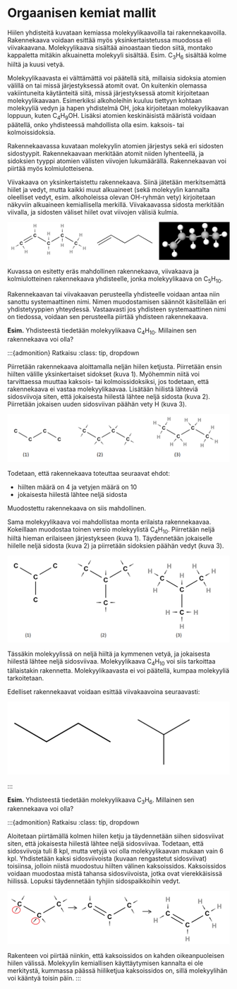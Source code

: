 # Orgaanisen kemiat mallit

Hiilen yhdisteitä kuvataan kemiassa molekyylikaavoilla tai rakennekaavoilla. Rakennekaava voidaan esittää myös yksinkertaistetussa muodossa eli viivakaavana. Molekyylikaava sisältää ainoastaan tiedon siitä, montako kappaletta mitäkin alkuainetta molekyyli sisältää. Esim. $\text{C}_3 \text{H}_6$ sisältää kolme hiiltä ja kuusi vetyä.

Molekyylikaavasta ei välttämättä voi päätellä sitä, millaisia sidoksia atomien välillä on tai missä järjestyksessä atomit ovat. On kuitenkin olemassa vakiintuneita käytänteitä siitä, missä järjestyksessä atomit kirjoitetaan molekyylikaavaan. Esimerkiksi alkoholeihin kuuluu tiettyyn kohtaan molekyyliä vedyn ja hapen yhdistelmä $\text{OH}$, joka kirjoitetaan molekyylikaavan loppuun, kuten  $\text{C}_4 \text{H}_9 \text{OH}$. Lisäksi atomien keskinäisistä määristä voidaan päätellä, onko yhdisteessä mahdollista olla esim. kaksois- tai kolmoissidoksia.

Rakennekaavassa kuvataan molekyylin atomien järjestys sekä eri sidosten sidostyypit.  Rakennekaavaan merkitään atomit niiden lyhenteellä, ja sidoksien tyyppi atomien välisten viivojen lukumäärällä. Rakennekaavan voi piirtää myös kolmiulotteisena.

Viivakaava on yksinkertaistettu rakennekaava. Siinä jätetään merkitsemättä hiilet ja vedyt, mutta kaikki muut alkuaineet (sekä molekyylin kannalta oleelliset vedyt, esim. alkoholeissa olevan $\text{OH}$-ryhmän vety) kirjoitetaan näkyviin alkuaineen kemiallisella merkillä. Viivakaavassa sidosta merkitään viivalla, ja sidosten väliset hiilet ovat viivojen välisiä kulmia.

![Orgaanisen kemian malleja](/images/mallit.png "Orgaanisen kemian malleja")

Kuvassa on esitetty eräs mahdollinen rakennekaava, viivakaava ja kolmiulotteinen rakennekaava yhdisteelle, jonka molekyylikaava on $\text{C}_5\text{H}_{10}$.

Rakennekaavan tai viivakaavan perusteella yhdisteelle voidaan antaa niin sanottu systemaattinen nimi. Nimen muodostamisen säännöt käsitellään eri yhdistetyyppien yhteydessä. Vastaavasti jos yhdisteen systemaattinen nimi on tiedossa, voidaan sen perusteella piirtää yhdisteen rakennekaava.

**Esim.** Yhdisteestä tiedetään molekyylikaava $\text{C}_4 \text{H}_{10}$. Millainen sen rakennekaava voi olla?

:::{admonition} Ratkaisu
:class: tip, dropdown

Piirretään rakennekaava aloittamalla neljän hiilen ketjusta. Piirretään ensin hiilten välille yksinkertaiset sidokset (kuva 1). Myöhemmin niitä voi tarvittaessa muuttaa kaksois- tai kolmoissidoksiksi, jos todetaan, että rakennekaava ei vastaa molekyylikaavaa. Lisätään hiilistä lähteviä sidosviivoja siten, että jokaisesta hiilestä lähtee neljä sidosta (kuva 2). Piirretään jokaisen uuden sidosviivan päähän vety $\text{H}$ (kuva 3).

![Rakennekaavan muodostaminen, esim. 1](/images/malli_esim1.png "Rakennekaavan muodostaminen, esim. 1a")

Todetaan, että rakennekaava toteuttaa seuraavat ehdot:
- hiilten määrä on 4 ja vetyjen määrä on 10
- jokaisesta hiilestä lähtee neljä sidosta

Muodostettu rakennekaava on siis mahdollinen. 

Sama molekyylikaava voi mahdollistaa monta erilaista rakennekaavaa. Kokeillaan muodostaa toinen versio molekyylistä $\text{C}_4 \text{H}_{10}$. Piirretään neljä hiiltä hieman erilaiseen järjestykseen (kuva 1). Täydennetään jokaiselle hiilelle neljä sidosta (kuva 2) ja piirretään sidoksien päähän vedyt (kuva 3).

![Rakennekaavan muodostaminen, esim. 1b](/images/malli_esim1b.png "Rakennekaavan muodostaminen, esim. 1b")

Tässäkin molekyylissä on neljä hiiltä ja kymmenen vetyä, ja jokaisesta hiilestä lähtee neljä sidosviivaa. Molekyylikaava $\text{C}_4 \text{H}_{10}$ voi siis tarkoittaa tällaistakin rakennetta. Molekyylikaavasta ei voi päätellä, kumpaa molekyyliä tarkoitetaan.

Edelliset rakennekaavat voidaan esittää viivakaavoina seuraavasti:

![Viivakaavoja](/images/malli_esim1viiva.png "Viivakaavoja")

:::

**Esim.** Yhdisteestä tiedetään molekyylikaava $\text{C}_3 \text{H}_6$. Millainen sen rakennekaava voi olla?

:::{admonition} Ratkaisu
:class: tip, dropdown

Aloitetaan piirtämällä kolmen hiilen ketju ja täydennetään siihen sidosviivat siten, että jokaisesta hiilestä lähtee neljä sidosviivaa. Todetaan, että sidosviivoja tuli 8 kpl, mutta vetyjä voi olla molekyylikaavan mukaan vain 6 kpl. Yhdistetään kaksi sidosviivoista (kuvaan rengastetut sidosviivat) toisiinsa, jolloin niistä muodostuu hiilten välinen kaksoissidos. Kaksoissidos voidaan muodostaa mistä tahansa sidosviivoista, jotka ovat vierekkäisissä hiilissä. Lopuksi täydennetään tyhjiin sidospaikkoihin vedyt.

![Rakennekaavan muodostaminen, esim. 2](/images/malli_esim2.png "Rakennekaavan muodostaminen, esim. 2")
 
Rakenteen voi piirtää niinkin, että kaksoissidos on kahden oikeanpuoleisen hiilen välissä. Molekyylin kemiallisen käyttäytymisen kannalta ei ole merkitystä, kummassa päässä hiiliketjua kaksoissidos on, sillä molekyylihän voi kääntyä toisin päin.
:::
